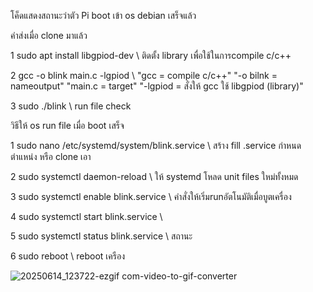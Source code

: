 โค็ดแสดงสถานะว่าตัว Pi boot เข้า os debian เสร็จแล้ว

คำส่งเมื่อ clone มาแล้ว

1 sudo apt install libgpiod-dev \\ ติดตั้ง library เพื่อใช้ในการcompile c/c++

2 gcc -o blink main.c -lgpiod \\ "gcc = compile c/c++" "-o bilnk = nameoutput" "main.c = target" "-lgpiod = สั่งให้ gcc ใช้ libgpiod (library)"

3 sudo ./blink \\ run file check

วิธีให้ os run file เมื่อ boot เสร็จ

1 sudo nano /etc/systemd/system/blink.service \\ สร้าง fill .service กำหนดตำแหน่ง หรือ clone เอา

2 sudo systemctl daemon-reload \\ ให้ systemd โหลด unit files ใหม่ทั้งหมด

3 sudo systemctl enable blink.service  \\ คำสั่งให้เริ่มrunอัตโนมัติเมื่อบูตเครื่อง

4 sudo systemctl start blink.service \\

5 sudo systemctl status blink.service \\ สถานะ

6 sudo reboot \\ reboot เครือง

![20250614_123722-ezgif com-video-to-gif-converter](https://github.com/user-attachments/assets/fd283849-7813-419b-abf8-d263f9d3591c)
